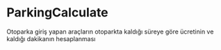 # ParkingCalculate

Otoparka giriş yapan araçların otoparkta kaldığı süreye göre ücretinin ve kaldığı dakikanın hesaplanması

